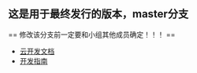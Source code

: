 ## 这是用于最终发行的版本，master分支
== 修改该分支前一定要和小组其他成员确定！！！ ==

- [云开发文档](https://developers.weixin.qq.com/miniprogram/dev/wxcloud/basis/getting-started.html)
- [开发指南](https://developers.weixin.qq.com/miniprogram/dev/framework/MINA.html)
